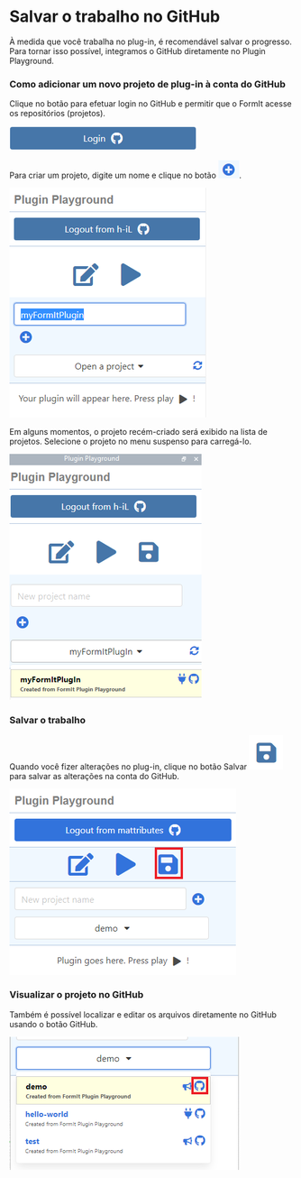 # Salvar o trabalho no GitHub

À medida que você trabalha no plug-in, é recomendável salvar o progresso. Para tornar isso possível, integramos o GitHub diretamente no Plugin Playground.

### Como adicionar um novo projeto de plug-in à conta do GitHub

Clique no botão para efetuar login no GitHub e permitir que o FormIt acesse os repositórios (projetos).

![](<../../../.gitbook/assets/image (51).png>)

Para criar um projeto, digite um nome e clique no botão ![](<../../../.gitbook/assets/image (58).png>).

![](<../../../.gitbook/assets/image (45).png>)

Em alguns momentos, o projeto recém-criado será exibido na lista de projetos. Selecione o projeto no menu suspenso para carregá-lo.

![](<../../../.gitbook/assets/image (73).png>)

### Salvar o trabalho

Quando você fizer alterações no plug-in, clique no botão Salvar ![](<../../../.gitbook/assets/image (40).png>) para salvar as alterações na conta do GitHub.

![](<../../../.gitbook/assets/save a plugin.png>)

### Visualizar o projeto no GitHub

Também é possível localizar e editar os arquivos diretamente no GitHub usando o botão GitHub.

![](<../../../.gitbook/assets/view in github.png>)

###
